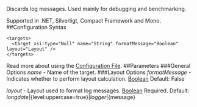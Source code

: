 Discards log messages. Used mainly for debugging and benchmarking. 

Supported in .NET, Silverligt, Compact Framework and Mono.
##Configuration Syntax
```
<targets>
  <target xsi:type="Null" name="String" formatMessage="Boolean" layout="Layout" />
</targets>
```
Read more about using the [Configuration File](Configuration-file).
##Parameters
###General Options
_name_ - Name of the target.
###Layout Options
_formatMessage_ - Indicates whether to perform layout calculation. [Boolean](Data-types) Default: False

_layout_ - Layout used to format log messages. [Boolean](Data-types) Required. Default: ${longdate}|${level:uppercase=true}|${logger}|${message}